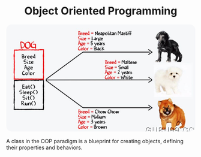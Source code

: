 <h1 style="text-align: center;">Object Oriented Programming</h1>

<img src="./Assets/Class_Example.jpg" alt="Class Diagram" style="border-radius: 15px;">

A class in the OOP paradigm is a blueprint for creating objects, defining their properties and behaviors.